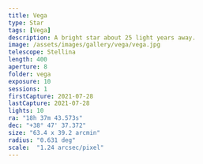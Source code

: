 ```yaml
---
title: Vega
type: Star
tags: [Vega]
description: A bright star about 25 light years away.
image: /assets/images/gallery/vega/vega.jpg
telescope: Stellina
length: 400
aperture: 8
folder: vega
exposure: 10
sessions: 1
firstCapture: 2021-07-28
lastCapture: 2021-07-28
lights: 10
ra:	"18h 37m 43.573s"
dec: "+38° 47' 37.372"
size: "63.4 x 39.2 arcmin"
radius:	"0.631 deg"
scale:	"1.24 arcsec/pixel"
---
```

